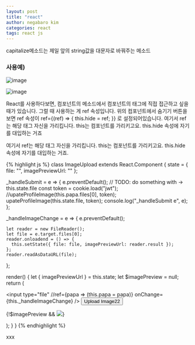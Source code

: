 ```yaml
---
layout: post
title: "react"
author: negabaro kim
categories: react
tags: react js
---
```


capitalize메소드는 제일 앞의 string값을 대문자로 바꿔주는 메소드

### 사용예)

![image](https://user-images.githubusercontent.com/4640346/51920682-3d2b0780-2429-11e9-82fe-03519c76a121.png)

![image](https://user-images.githubusercontent.com/4640346/51920772-62b81100-2429-11e9-80a8-d3996e872e5f.png)

React를 사용하다보면, 컴포넌트의 메소드에서 컴포넌트의 태그에 직접 접근하고 싶을 때가 있습니다. 그럴 때 사용하는 게 ref 속성입니다. 위의 컴포넌트에서 숨기기 버튼을 보면 ref 속성이 ref={(ref) => { this.hide = ref; }} 로 설정되어있습니다. 여기서 ref는 해당 태그 자신을 가리킵니다. this는 컴포넌트를 가리키고요. this.hide 속성에 자기를 대입하는 거죠

여기서 ref는 해당 태그 자신을 가리킵니다. this는 컴포넌트를 가리키고요. this.hide 속성에 자기를 대입하는 거죠.

{% highlight js %}
class ImageUpload extends React.Component {
state = {
file: "",
imagePreviewUrl: ""
};

\_handleSubmit = e => {
e.preventDefault();
// TODO: do something with -> this.state.file
const token = cookie.load("jwt");
//upateProfileImage(this.papa.files[0], token);
upateProfileImage(this.state.file, token);
console.log("\_handleSubmit e", e);
};

\_handleImageChange = e => {
e.preventDefault();

    let reader = new FileReader();
    let file = e.target.files[0];
    reader.onloadend = () => {
      this.setState({ file: file, imagePreviewUrl: reader.result });
    };
    reader.readAsDataURL(file);

};

render() {
let { imagePreviewUrl } = this.state;
let $imagePreview = null;
    return (
      <div>
        <form onSubmit={this._handleSubmit}>
          <input
            type="file"
            //ref={papa => (this.papa = papa)}
            onChange={this._handleImageChange}
          />
          <button type="submit" onClick={this._handleSubmit}>
            Upload Image22
          </button>
        </form>
        {!$imagePreview && <img src={imagePreviewUrl} />}

</div>
);
}
}
{% endhighlight %}

xxx

